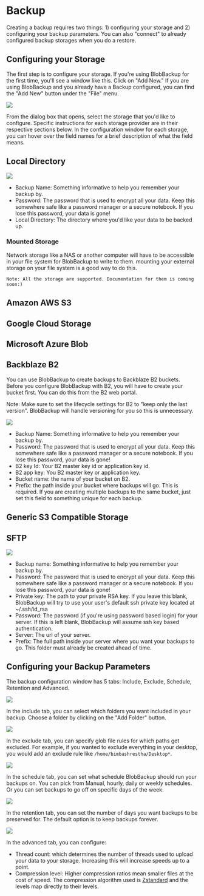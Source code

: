 # Backup

Creating a backup requires two things: 1) configuring your storage
and 2) configuring your backup parameters. You can also "connect"
to already configured backup storages when you do a restore.

## Configuring your Storage

The first step is to configure your storage. If you're using BlobBackup
for the first time, you'll see a window like this. Click on "Add New."
If you are using BlobBackup and you already have a Backup configured, 
you can find the "Add New" button under the "File" menu.

![](images/configuring-your-storage-1.png)

From the dialog box that opens, select the storage that you'd like to
configure. Specific instructions for each storage provider are in 
their respective sections below. In the configuration window for each 
storage, you can hover over the field names for a brief description 
of what the field means.

## Local Directory

![](images/local-directory-1.png)

* Backup Name: Something informative to help you remember your backup 
by.
* Password: The password that is used to encrypt all your data. Keep 
this somewhere safe like a password manager or a secure notebook. If you
lose this password, your data is gone! 
* Local Directory: The directory where you'd like your data to be backed
up. 

### Mounted Storage

Network storage like a NAS or another computer will have to be accessible
in your file system for BlobBackup to write to them. mounting your 
external storage on your file system is a good way to do this.

```
Note: All the storage are supported. Documentation for them is coming 
soon:)
```

## Amazon AWS S3
## Google Cloud Storage
## Microsoft Azure Blob
## Backblaze B2

You can use BlobBackup to create backups to Backblaze B2 buckets. 
Before you configure BlobBackup with B2, you will have to create your 
bucket first. You can do this from the B2 web portal.

Note: Make sure to set the lifecycle settings for B2 to "keep only
the last version". BlobBackup will handle versioning for you so 
this is unnecessary.

![](images/backblaze-b2-1.png)

* Backup Name: Something informative to help you remember your backup 
by.
* Password: The password that is used to encrypt all your data. Keep 
this somewhere safe like a password manager or a secure notebook. If you
lose this password, your data is gone! 
* B2 key Id: Your B2 master key id or application key id.
* B2 app key: You B2 master key or application key.
* Bucket name: the name of your bucket on B2.
* Prefix: the path inside your bucket where backups will go. This is required.
If you are creating multiple backups to the same bucket, just set this 
field to something unique for each backup.

## Generic S3 Compatible Storage
## SFTP 

![](images/sftp-1.png)

* Backup name: Something informative to help you remember your backup 
by.
* Password: The password that is used to encrypt all your data. Keep 
this somewhere safe like a password manager or a secure notebook. If you
lose this password, your data is gone! 
* Private key: The path to your private RSA key. If you leave this blank,
BlobBackup will try to use your user's default ssh private key located at 
~/.ssh/id_rsa
* Password: The password (if you're using password based login) for your 
server. If this is left blank, BlobBackup will assume ssh key based 
authentication.
* Server: The url of your server.
* Prefix: The full path inside your server where you want your backups to
go. This folder must already be created ahead of time.

## Configuring your Backup Parameters

The backup configuration window has 5 tabs: Include, Exclude, Schedule, 
Retention and Advanced.

![](images/configuring-your-backup-parameters-1.png)

In the include tab, you can select which folders you want included in 
your backup. Choose a folder by clicking on the "Add Folder" button.

![](images/configuring-your-backup-parameters-2.png)

In the exclude tab, you can specify glob file rules for which paths get 
excluded. For example, if you wanted to exclude everything in your desktop,
you would add an exclude rule like `/home/bimbashrestha/Desktop*`.

![](images/configuring-your-backup-parameters-3.png)

In the schedule tab, you can set what schedule BlobBackup should run your 
backups on. You can pick from Manual, hourly, daily or weekly schedules.
Or you can set backups to go off on specific days of the week.

![](images/configuring-your-backup-parameters-4.png)

In the retention tab, you can set the number of days you want backups to 
be preserved for. The default option is to keep backups forever.

![](images/configuring-your-backup-parameters-5.png)

In the advanced tab, you can configure:

* Thread count: which determines the number of threads used to upload 
your data to your storage. Increasing this will increase speeds up to 
a point.
* Compression level: Higher compression ratios mean smaller files at 
the cost of speed. The compression algorithm used is 
[Zstandard](https://github.com/facebook/zstd) and the levels map 
directly to their levels.


